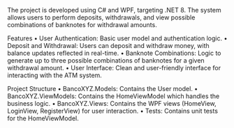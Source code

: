 The project is developed using C# and WPF, targeting .NET 8.
The system allows users to perform deposits, withdrawals, and view possible combinations of banknotes for withdrawal amounts.

Features
•	User Authentication: Basic user model and authentication logic.
•	Deposit and Withdrawal: Users can deposit and withdraw money, with balance updates reflected in real-time.
•	Banknote Combinations: Logic to generate up to three possible combinations of banknotes for a given withdrawal amount.
•	User Interface: Clean and user-friendly interface for interacting with the ATM system.

Project Structure
•	BancoXYZ.Models: Contains the User model.
•	BancoXYZ.ViewModels: Contains the HomeViewModel which handles the business logic.
•	BancoXYZ.Views: Contains the WPF views (HomeView, LoginView, RegisterView) for user interaction.
•	Tests: Contains unit tests for the HomeViewModel.
